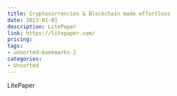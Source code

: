 ```yaml
---
title: Cryptocurrencies & Blockchain made effortless
date: 2023-01-01
description: LitePaper
link: https://litepaper.com/
pricing: 
tags: 
- unsorted-bookmarks-2 
categories: 
- Unsorted 
---
```


LitePaper